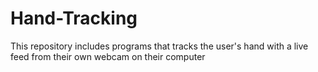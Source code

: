 # Hand-Tracking
This repository includes programs that tracks the user's hand with a live feed from their own webcam on their computer
